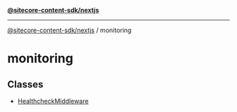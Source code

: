 [**@sitecore-content-sdk/nextjs**](../README.md)

***

[@sitecore-content-sdk/nextjs](../README.md) / monitoring

# monitoring

## Classes

- [HealthcheckMiddleware](classes/HealthcheckMiddleware.md)
